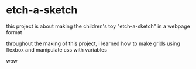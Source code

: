 # etch-a-sketch

this project is about making the children's toy "etch-a-sketch" in a webpage format

throughout the making of this project, i learned how to make grids using flexbox and manipulate css with variables

wow
